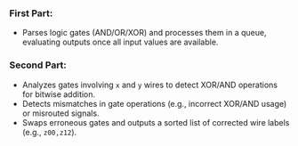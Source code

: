 ### First Part:

- Parses logic gates (AND/OR/XOR) and processes them in a queue, evaluating outputs once all input values are available.

### Second Part:

- Analyzes gates involving `x` and `y` wires to detect XOR/AND operations for bitwise addition.
- Detects mismatches in gate operations (e.g., incorrect XOR/AND usage) or misrouted signals.
- Swaps erroneous gates and outputs a sorted list of corrected wire labels (e.g., `z00,z12`).
